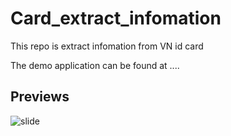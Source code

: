# Card_extract_infomation
This repo is extract infomation from VN id card

The demo application can be found at ....
## Previews
![slide](https://raw.githubusercontent.com/nagadomi/waifu2x/master/images/slide.png)
